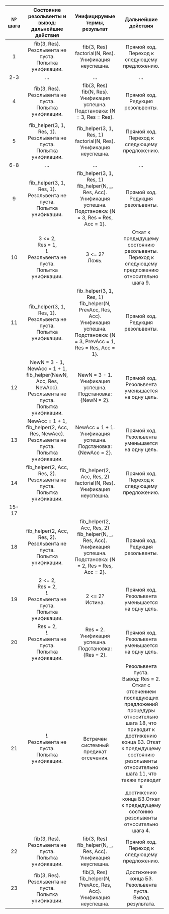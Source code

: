 <font size = 1>

|№ шага|Состояние резольвенты и вывод: дальнейшие действия|Унифицирумые термы, результат|Дальнейшие действия|
|:---:|:---:|:---:|:---:|
|1|fib(3, Res).</br>Резольвента не пуста. </br>Попытка унификации.|fib(3, Res)</br>factorial(N, Res).</br>Унификация неуспешна.|Прямой ход.</br>Переход к следующему предложению.|
|2-3|...|...|...|
|4|fib(3, Res).</br>Резольвента не пуста. </br>Попытка унификации.|fib(3, Res)</br>fib(N, Res).</br>Унификация успешна.</br>Подстановка: {N = 3, Res = Res}.|Прямой ход.</br>Редукция резольвенты.|
|5|fib_helper(3, 1, Res, 1).</br>Резольвента не пуста. </br>Попытка унификации.|fib_helper(3, 1, Res, 1)</br>factorial(N, Res).</br>Унификация неуспешна.|Прямой ход.</br>Переход к следующему предложению.|
|6-8|...|...|...|
|9|fib_helper(3, 1, Res, 1).</br>Резольвента не пуста. </br>Попытка унификации.|fib_helper(3, 1, Res, 1)</br>fib_helper(N, _, Res, Acc).</br>Унификация успешна.</br>Подстановка: {N = 3, Res = Res, Acc = 1}.|Прямой ход.</br>Редукция резольвенты.|
|10|3 <= 2,</br>Res = 1,</br>!.</br>Резольвента не пуста. </br>Попытка унификации.|3 <= 2?</br>Ложь.|Откат к предыдущему состоянию резольвенты.</br>Переход к следующему предложению относительно шага 9.|
|11|fib_helper(3, 1, Res, 1).</br>Резольвента не пуста. </br>Попытка унификации.|fib_helper(3, 1, Res, 1)</br>fib_helper(N, PrevAcc, Res, Acc).</br>Унификация успешна.</br>Подстановка: {N = 3, PrevAcc = 1, Res = Res, Acc = 1}.|Прямой ход.</br>Редукция резольвенты.|
|12|NewN = 3 - 1,</br>NewAcc = 1 + 1,</br>fib_helper(NewN, Acc, Res, NewAcc).</br>Резольвента не пуста. </br>Попытка унификации.|NewN = 3 - 1.</br>Унификация успешна.</br>Подстановка: {NewN = 2}.|Прямой ход.</br>Резольвента уменьшается на одну цель.|
|13|NewAcc = 1 + 1,</br>fib_helper(2, Acc, Res, NewAcc).</br>Резольвента не пуста. </br>Попытка унификации.|NewAcc = 1 + 1.</br>Унификация успешна.</br>Подстановка: {NewAcc = 2}.|Прямой ход.</br>Резольвента уменьшается на одну цель.|
|14|fib_helper(2, Acc, Res, 2).</br>Резольвента не пуста. </br>Попытка унификации.|fib_helper(2, Acc, Res, 2)</br>factorial(N, Res).</br>Унификация неуспешна.|Прямой ход.</br>Переход к следующему предложению.|
|15-17||||
|18|fib_helper(2, Acc, Res, 2).</br>Резольвента не пуста.</br>Попытка унификации.|fib_helper(2, Acc, Res, 2)</br>fib_helper(N, _, Res, Acc).</br>Унификация успешна.</br>Подстановка: {N = 2, Res = Res, Acc = 2}.|Прямой ход.</br>Редукция резольвенты.|
|19|2 <= 2,</br>Res = 2,</br>!.</br>Резольвента не пуста.</br>Попытка унификации.|2 <= 2?</br>Истина.|Прямой ход.</br>Резольвента уменьшается на одну цель.|
|20|Res = 2,</br>!.</br>Резольвента не пуста.</br>Попытка унификации.|Res = 2.</br>Унификация успешна.</br>Подстановка:{Res = 2}.|Прямой ход.</br>Резольвента уменьшается на одну цель.|
|21|!.</br>Резольвента не пуста.</br>Попытка унификации.|Встречен системный предикат отсечения.|Резольвента пуста.</br> Вывод: Res = 2.</br> Откат с отсечением последующих предложений</br>процедуры относительно шага 18, что приводит к</br>достижению конца БЗ. Откат к предыдущему состоянию</br>резольвенты относительно шага 11, что также приводит к</br>достижению конца БЗ.Откат к предыдущему состонию резольвенты относительно шага 4.|
|22|fib(3, Res).</br>Резольвента не пуста. </br>Попытка унификации.|fib(3, Res)</br>fib_helper(N, _, Res, Acc).</br>Унификация неуспешна.|Прямой ход.</br>Переход к следующему предложению.|
|23|fib(3, Res).</br>Резольвента не пуста. </br>Попытка унификации.|fib(3, Res)</br>fib_helper(N, PrevAcc, Res, Acc).</br>Унификация неуспешна.|Достижение конца БЗ.</br>Резольвента пуста.</br>Вывод результата.|